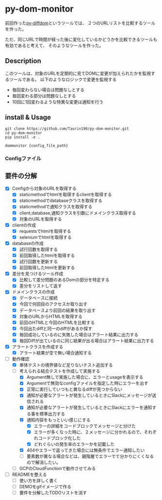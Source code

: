 # py-dom-monitor
前回作った[py-diffdom](https://github.com/Taurin190/py-diffdom)というツールでは、
２つのURLリストを比較するツールを作った。

ただ、同じURLで時間が経った後に変化しているかどうかを比較できるツールも有効であると考えて、
そのようなツールを作った。

## Description
このツールは、対象のURLを定期的に見てDOMに変更が加えられたかを監視するツールである。
以下のようなロジックで変更を監視する
- 毎回変わらない場合は問題なしとする
- 毎回変わる部分は問題なしとする
- 10回に1回変わるような特異な変更は通知を行う

## install & Usage

    git clone https://github.com/Taurin190/py-dom-monitor.git
    cd py-dom-monitor
    pip install -e .
    
    dommonitor {config_file_path}

### Configファイル


## 要件の分解
- [x] Configから対象のURLを取得する
  - [x] staticmethodでhtmlを取得するclientを取得する
  - [x] staticmethodでdatabaseクラスを取得する
  - [x] staticmethodで通知クラスを取得する
  - [x] client,database,通知クラスを引数にドメインクラス取得する
  - [x] 対象のURLを取得する
- [x] clientの作成
  - [x] requestsでhtmlを取得する
  - [x] seleniumでhtmlを取得する
- [x] databaseの作成
  - [x] 試行回数を取得する
  - [x] 前回取得したhtmlを取得する
  - [x] 試行回数を更新する
  - [x] 前回取得したhtmlを更新する
- [x] 差分を見つけるツール作成
  - [x] 比較して差分問題のあるDomの部分を特定する
  - [x] 差分をリストして返す
- [x] ドメインクラスの作成
  - [x] データベースに接続
  - [x] 今回で何回目のアクセスか取り出す
  - [x] データベースより前回の結果を取り出す
  - [x] 対象のURLからHTMLを取得する
  - [x] 前回のHTMLと今回のHTMLを比較する
  - [x] 今回出たdiffと同一のdiffがあるか探す
  - [x] 毎回成功しているのに失敗した場合はアラート結果に出力する
  - [x] 毎回Diffが出ているのに同じ結果が出る場合はアラート結果に出力する
- [x] アラートクラスを作成する
  - [x] アラート結果が空で無い場合通知する
- [ ] 動作確認
  - [x] 単体テストの境界値など足りないテスト追加する
  - [ ] 考えられる結合テストを作成して実施する
    - [x] Argument無しで実施した場合に、エラーとusageを表示する
    - [x] Argumentで無効なconfigファイルを指定した時にエラーを出す
    - [x] 正常に実行していつもと異なるdiffが見つからない
    - [x] 通知が必要なアラートが発生しているときにSlackにメッセージが送信される
    - [x] 通知が必要なアラートが発生しているときにSlackにエラーを通知する事を標準出力する
    - [x] 通知内容をもっといい感じにする
      - [x] エラーの詳細をコードブロックでメッセージと分けた
      - [x] エラーが多くなった時に、２メッセージに分かれるので、それぞれコードブロック化した
      - [x] どれぐらいの発生率のエラーかを記載した
    - [x] 404やエラーで返ってきた場合には無条件でエラー通知したい
    - [ ] 要素数が異なる場合などは、親階層でエラーでて分かりにくくなるので解消したい。
  - [ ] GCPのCloudFunctionで動作させてみる
- [ ] READMEを整える
  - [ ] 使い方を詳しく書く
  - [ ] DEMOをgifイメージで作る
  - [ ] 要件を分解したTODOリストを消す